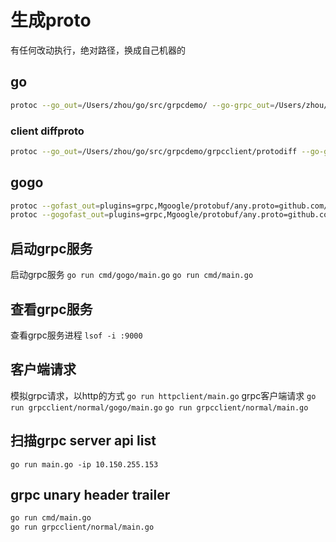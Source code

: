# 生成proto

有任何改动执行，绝对路径，换成自己机器的

## go

```sh
protoc --go_out=/Users/zhou/go/src/grpcdemo/ --go-grpc_out=/Users/zhou/go/src/grpcdemo/ api/v1/hello.proto
```

### client diffproto

```sh
protoc --go_out=/Users/zhou/go/src/grpcdemo/grpcclient/protodiff --go-grpc_out=/Users/zhou/go/src/grpcdemo/grpcclient/protodiff grpcclient/protodiff/api/v1/hello.proto
```

## gogo

```sh
protoc --gofast_out=plugins=grpc,Mgoogle/protobuf/any.proto=github.com/gogo/protobuf/types:/Users/zhou/go/src/grpcdemo/ api/v1/gogo/hello.proto
protoc --gogofast_out=plugins=grpc,Mgoogle/protobuf/any.proto=github.com/gogo/protobuf/types:/Users/zhou/go/src/grpcdemo/ api/v1/gogo/hello.proto
```

## 启动grpc服务

启动grpc服务
`go run cmd/gogo/main.go`
`go run cmd/main.go`

## 查看grpc服务

查看grpc服务进程
`lsof -i :9000`

## 客户端请求

模拟grpc请求，以http的方式
`go run httpclient/main.go`
grpc客户端请求
`go run grpcclient/normal/gogo/main.go`
`go run grpcclient/normal/main.go`

## 扫描grpc server api list

`go run main.go -ip 10.150.255.153`

## grpc unary header trailer

```sh
go run cmd/main.go
go run grpcclient/normal/main.go
```
